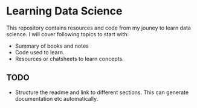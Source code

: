 # Learning Data Science
This repository contains resources and code from my jouney to learn data science. I will cover following topics to start with:
* Summary of books and notes
* Code used to learn.
* Resources or chatsheets to learn concepts.

## TODO
* Structure the readme and link to different sections. This can generate documentation etc automatically.
